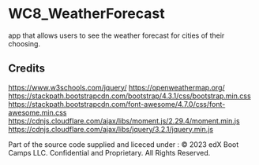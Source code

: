 # WC8_WeatherForecast
app that allows users to see the weather forecast for cities of their choosing.






## Credits 

https://www.w3schools.com/jquery/
https://openweathermap.org/
https://stackpath.bootstrapcdn.com/bootstrap/4.3.1/css/bootstrap.min.css
https://stackpath.bootstrapcdn.com/font-awesome/4.7.0/css/font-awesome.min.css
https://cdnjs.cloudflare.com/ajax/libs/moment.js/2.29.4/moment.min.js
https://cdnjs.cloudflare.com/ajax/libs/jquery/3.2.1/jquery.min.js

Part of the source code supplied and liceced under :
© 2023 edX Boot Camps LLC. Confidential and Proprietary. All Rights Reserved.